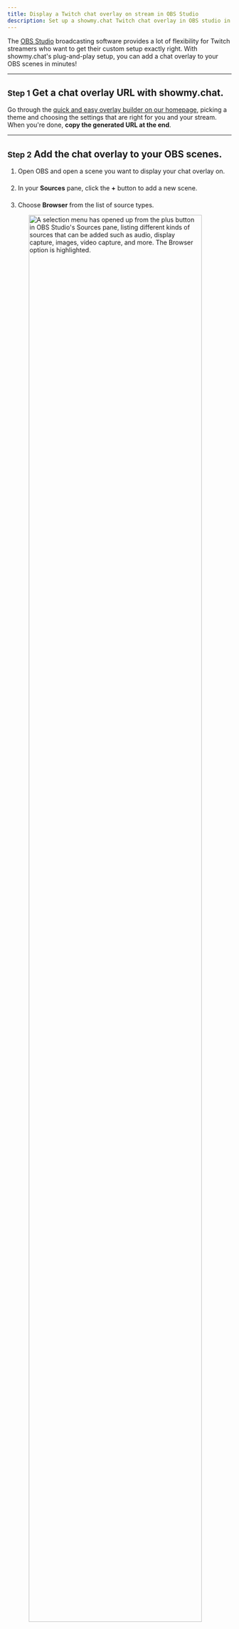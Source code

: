 ```yaml
---
title: Display a Twitch chat overlay on stream in OBS Studio
description: Set up a showmy.chat Twitch chat overlay in OBS studio in just a few minutes!
---
```


The [OBS Studio](https://obsproject.com/) broadcasting software provides a lot of flexibility for Twitch streamers who want to get their custom setup exactly right. With showmy.chat's plug-and-play setup, you can add a chat overlay to your OBS scenes in minutes!

---

## <small class="eyebrow">Step 1</small> Get a chat overlay URL with showmy.chat.

Go through the [quick and easy overlay builder on our homepage](/), picking a theme and choosing the settings that are right for you and your stream. When you're done, **copy the generated URL at the end**.

---

## <small class="eyebrow">Step 2</small> Add the chat overlay to your OBS scenes.

1. Open OBS and open a scene you want to display your chat overlay on.
2. In your **Sources** pane, click the **+** button to add a new scene.
3. Choose **Browser** from the list of source types.
   ![A selection menu has opened up from the plus button in OBS Studio's Sources pane, listing different kinds of sources that can be added such as audio, display capture, images, video capture, and more. The Browser option is highlighted.](/assets/obs-docs/obs-docs-4.png)
4. Make sure that the **Create new** radio button is selected. Name the scene something like "Chat Overlay," and click **OK**.
   ![A modal dialog offers the choice to create new or add existing. "Create new" is selected, and the new scene is set to be named "Chat Overlay." A checkbox labeled "Make source visible" is checked.](/assets/obs-docs/obs-docs-5.png)
5. Paste your generated overlay URL in the **URL** field.
   ![A modal dialog provides fields for browser source properties. The URL is filled out, and the width and height are set to 600 and 800 respectively.](/assets/obs-docs/obs-docs-6.png)
6. Choose a width and a height that make an aspect ratio that you like. Themes should work at most dimensions you need, but many of them look great at around a width of 600 and a height of 800.
7. Click **OK** to save your source.

---

## <small class="eyebrow">Step 3</small> Tweak and troubleshoot.

When you add your overlay to OBS, your browser source will likely be blank to start out with. This is because your overlay is waiting for chat messages on your channel, and unless you're live, you probably don't have active chatters at the moment. There are a **few different ways you can show messages while you work** so you can tweak your overlay with confidence:

- Append `&DEMO=true` to the end of your browser source URL to display a constant stream of randomly generated chat messages
- Go to your own channel on Twitch and send messages in your chat
- Replace your channel's name in the overlay URL with a large channel that's streaming right now to display their chat

If you go with the first or third options, remember to **revert the changes to your overlay URL before you go live**.

---

## <small class="eyebrow">Step 4</small> Go live!

**That's all there is to it!** The next time you go live, your OBS scenes will display your Twitch chat in real time!

---

<style>
	li {
		margin-bottom: 1.5em;
	}

	li img {
		display: block;
		margin: 1em auto;
		width: 90%;
	}

	ul > li::marker {
		color: var(--primary);
	}

	p code,
	li code {
		user-select: all;
	}
</style>
